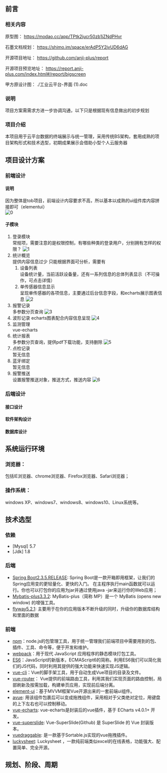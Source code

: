 ## 前言
### 相关内容

原型图：
https://modao.cc/app/TPtk2jucr50zb1jZNdPHvr

石墨文档规划：
https://shimo.im/space/erAdP5Y2jvUD6dAG

开源项目地址：
https://github.com/anji-plus/report

开源项目预览地址：
https://report.anji-plus.com/index.html#/report/bigscreen

甲方原设计图：
./工业云平台-界面 (1).doc

### 说明
项目方案需需求方进一步协调沟通，以下只是根据现有信息做出的初步规划

### 项目介绍
本项目用于云平台数据的终端展示与统一管理，采用传统BS架构，套用成熟的项目架构形式和技术选型，初期成果展示会借助小型个人云服务器

## 项目设计方案
### 前端设计 
#### 说明
因为整体是tob项目，前端设计内容要求不高，所以基本以成熟的ui组件库内容拼接即可（elementui）  
![0](./public/img/0.png)
#### 子模块
1. 登录模块  
常规项，需要注意的是权限控制，有哪些种类的登录用户，分别拥有怎样的权限？
![1](./public/img/1.png)
2. 统计概览  
提供内容信息过少
只能根据界面可分析，需要有
    1. 设备列表   
设备统计量，当前活跃设备量，还有一系列信息的总体列表显示（不可操作，可点击详情）
    1. 单传感器信息显示  
呈现单传感器的各项信息，主要通过后台信息字段，和echarts展示图表信息
![2](./public/img/2.png)
1. 报警记录  
多参数分页查询
![3](./public/img/3.png)
4. 波形记录 
echarts图表配合内容信息呈现 
![4](./public/img/4.png)
5. 监测管理  
vue-echarts
1. 统计报表  
多参数分页查询，提供pdf下载功能，支持删除
![5](./public/img/5.png)
7. 点检记录  
暂无信息
8. 蓝牙绑定  
暂无信息
9.  报警推送  
设置报警推送对象，推送方式，推送内容
![6](./public/img/6.png)
### 后端设计 
#### 接口设计
#### 软件架构设计
#### 数据库设计


## 系统运行环境
### 浏览器：
包括IE浏览器、chrome浏览器、Firefox浏览器、Safari浏览器；  
### 操作系统：  
windows XP、windows7、windows8、windows10、Linux系统等。  

## 技术选型

### 依赖

- [Mysql] 5.7
- [Jdk] 1.8

### 后端

- [Spring Boot2.3.5.RELEASE](https://spring.io/projects/spring-boot/): Spring Boot是一款开箱即用框架，让我们的Spring应用变的更轻量化、更快的入门。
  在主程序执行main函数就可以运行。你也可以打包你的应用为jar并通过使用java -jar来运行你的Web应用；
- [Mybatis-plus3.3.2](https://mp.baomidou.com/): MyBatis-plus（简称 MP）是一个 MyBatis (opens new window) 的增强工具。
- [flyway5.2.1](https://flywaydb.org/): 主要用于在你的应用版本不断升级的同时，升级你的数据库结构和里面的数据

### 前端

- [npm](https://www.npmjs.com/)：node.js的包管理工具，用于统一管理我们前端项目中需要用到的包、插件、工具、命令等，便于开发和维护。
- [webpack](https://webpack.docschina.org/)：用于现代 JavaScript 应用程序的静态模块打包工具。
- [ES6](https://es6.ruanyifeng.com/)：JavaScript的新版本，ECMAScript6的简称。利用ES6我们可以简化我们的JS代码，同时利用其提供的强大功能来快速实现JS逻辑。
- [vue-cli](https://cli.vuejs.org/)：Vue的脚手架工具，用于自动生成Vue项目的目录及文件。
- [vue-router](https://router.vuejs.org/)： Vue提供的前端路由工具，利用其我们实现页面的路由控制，局部刷新及按需加载，构建单页应用，实现前后端分离。
- [element-ui](https://element.eleme.cn/#/zh-CN)：基于MVVM框架Vue开源出来的一套前端ui组件。
- [avue](https://www.avuejs.com/): 用该组件包裹后可以变成拖拽组件，采用相对于父类绝对定位，用键盘的上下左右也可以控制移动。
- [vue-echarts](https://www.npmjs.com/package/vue-echarts/): vue-echarts是封装后的vue插件，基于 ECharts v4.0.1+ 开发。
- [vue-superslide](https://www.npmjs.com/package/vue-super-slider/): Vue-SuperSlide(Github) 是 SuperSlide 的 Vue 封装版本。
- [vuedraggable](https://github.com/SortableJS/Vue.Draggable/): 是一款基于Sortable.js实现的vue拖拽插件。
- [luckysheet](https://gitee.com/mengshukeji/Luckysheet): Luckysheet ，一款纯前端类似excel的在线表格，功能强大、配置简单、完全开源。


## 规划、阶段、周期






